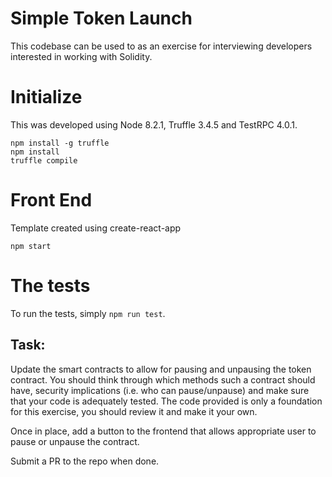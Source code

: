 # Simple Token Launch

This codebase can be used to as an exercise for interviewing developers interested in working with Solidity.

# Initialize
This was developed using Node 8.2.1, Truffle 3.4.5 and TestRPC 4.0.1.

```
npm install -g truffle
npm install
truffle compile
```
# Front End
Template created using create-react-app

```
npm start
```

# The tests
To run the tests, simply `npm run test`.

## Task:

Update the smart contracts to allow for pausing and unpausing the token contract.  You should think through which methods such a contract should have, security implications (i.e. who can pause/unpause) and make sure that your code is adequately tested. The code provided is only a foundation for this exercise, you should review it and make it your own.

Once in place, add a button to the frontend that allows appropriate user to pause or unpause the contract.

Submit a PR to the repo when done.